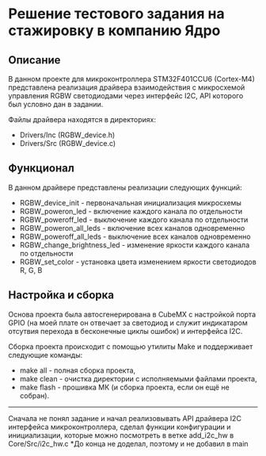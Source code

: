 # Решение тестового задания на стажировку в компанию Ядро

## Описание
В данном проекте для микроконтроллера STM32F401CCU6 (Cortex-M4) представлена реализация драйвера взаимодействия с микросхемой управления RGBW светодиодами через интерфейс I2C, API которого был условно дан в задании.

Файлы драйвера находятся в директориях:
 - Drivers/Inc (RGBW_device.h)
 - Drivers/Src (RGBW_device.c)

## Функционал
В данном драйвере представлены реализации следующих функций:
 - RGBW_device_init - первоначальная инициализация микросхемы
 - RGBW_poweron_led - включение каждого канала по отдельности
 - RGBW_poweroff_led - выключение каждого канала по отдельности
 - RGBW_poweron_all_leds - включение всех каналов одновременно
 - RGBW_poweroff_all_leds - выключение всех каналов одновременно
 - RGBW_change_brightness_led - изменение яркости каждого канала по отдельности
 - RGBW_set_color - установка цвета изменением яркости светодиодов R, G, B

## Настройка и сборка
Основа проекта была автосгенерирована в CubeMX с настройкой порта GPIO (на моей плате он отвечает за светодиод и служит индикатаром отсутвия перехода в бесконечные циклы ошибок) и интерфейса I2C.

Сборка проекта происходит с помощью утилиты Make и поддерживает следующие команды:
- make all - полная сборка проекта,
- make clean - очистка директории с исполняемыми файлами проекта,
- make flash - прошивка МК (и сборка проекта, если он ещё не собран).

---
Сначала не понял задание и начал реализовывать API драйвера I2C интерфейса микроконтроллера, сделал функции конфигурации и инициализации, которые можно посмотреть в ветке add_i2c_hw в Core/Src/i2c_hw.c
*До конца не доделал, поэтому и не добавил в main